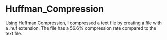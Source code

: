 # Huffman_Compression
Using Huffman Compression, I compressed a text file by creating a file with a .huf extension. The file has a 56.6% compression rate compared to the text file.
